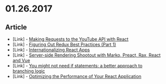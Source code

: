 # 01.26.2017

## Article

- \[Link\] - [Making Requests to the YouTube API with React](https://medium.com/@charlie.spencer/making-requests-to-the-youtube-api-with-react-fbd50fa8d77e#.xxrhewq31)
- \[Link\] - [Figuring Out Redux Best Practices (Part 1)](https://medium.com/@josephrstraub/figuring-out-redux-best-practices-e4cf4b1b63ff#.cwaxvb4e7)
- \[Link\] - [Internationalizing React Apps](https://www.smashingmagazine.com/2017/01/internationalizing-react-apps/)
- \[Link\] - [Server-side Rendering Shootout with Marko, Preact, Rax, React and Vue](https://hackernoon.com/server-side-rendering-shootout-with-marko-preact-rax-react-and-vue-25e1ae17800f#.dbgvsshlt)
- \[Link\] - [You might not need if statements: a better approach to branching logic](https://hackernoon.com/you-might-not-need-if-statements-a-better-approach-to-branching-logic-59b4f877697f#.b3vk47gw3)
- \[Link\] - [Optimizing the Performance of Your React Application](https://auth0.com/blog/optimizing-react/)

